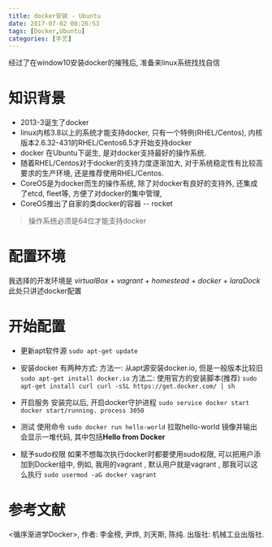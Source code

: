 ```yaml
---
title: docker安装 - Ubuntu
date: 2017-07-02 08:26:53
tags: [Docker,Ubuntu]
categories: [手艺]
---
```

经过了在window10安装docker的摧残后, 准备来linux系统找找自信

<!--more-->
# 知识背景
 - 2013-3诞生了docker
 - linux内核3.8以上的系统才能支持docker, 只有一个特例(RHEL/Centos), 内核版本2.6.32-431的RHEL/Centos6.5才开始支持docker
 - docker 在Ubuntu下诞生, 是对docker支持最好的操作系统.
 - 随着RHEL/Centos对于docker的支持力度逐渐加大, 对于系统稳定性有比较高要求的生产环境, 还是推荐使用RHEL/Centos.
 - CoreOS是为docker而生的操作系统, 除了对docker有良好的支持外, 还集成了etcd, fleet等, 方便了对docker的集中管理,
 - CoreOS推出了自家的类docker的容器 -- rocket

 > 操作系统必须是64位才能支持docker

 # 配置环境
 我选择的开发环境是 *virtualBox* + *vagrant* + *homestead* + *docker* + *laraDock*
 此处只讲述docker配置

 # 开始配置
 - 更新apt软件源
    `sudo apt-get update`

 - 安装docker
    有两种方式:
        方法一: 从apt源安装docker.io, 但是一般版本比较旧
            `sudo apt-get install docker.io`
        方法二: 使用官方的安装脚本(推荐)
            `sudo apt-get install curl
             curl -sSL https://get.docker.com/ | sh
            `

 - 开启服务
    安装完以后, 开启docker守护进程
    `sudo service docker start
     docker start/running. process 3050
    `

 - 测试
    使用命令
    `sudo docker run hello-world`
    拉取hello-world 镜像并输出
    会显示一堆代码, 其中包括**Hello from Docker**

 - 赋予sudo权限
    如果不想每次执行docker时都要使用sudo权限, 可以把用户添加到Docker组中, 例如,
    我用的vagrant , 默认用户就是vagrant , 那我可以这么执行
    `sudo usermod -aG docker vagrant`

# 参考文献
<循序渐进学Docker>, 作者: 李金榜, 尹烨, 刘天斯, 陈纯. 出版社: 机械工业出版社.

